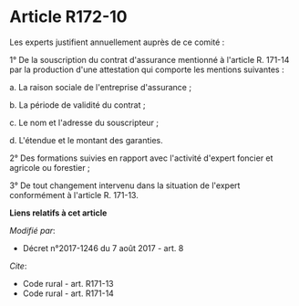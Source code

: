# Article R172-10

Les experts justifient annuellement auprès de ce comité :

1° De la souscription du contrat d'assurance mentionné à l'article R. 171-14 par la production d'une attestation qui comporte
les mentions suivantes :

a. La raison sociale de l'entreprise d'assurance ;

b. La période de validité du contrat ;

c. Le nom et l'adresse du souscripteur ;

d. L'étendue et le montant des garanties.

2° Des formations suivies en rapport avec l'activité d'expert foncier et agricole ou forestier ;

3° De tout changement intervenu dans la situation de l'expert conformément à l'article R. 171-13.

**Liens relatifs à cet article**

_Modifié par_:

  - Décret n°2017-1246 du 7 août 2017 - art. 8

_Cite_:

  - Code rural - art. R171-13
  - Code rural - art. R171-14
